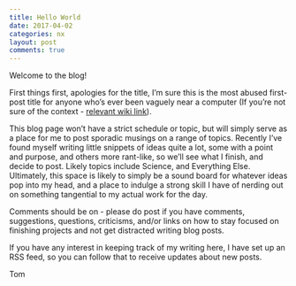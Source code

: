 ```yaml
---
title: Hello World
date: 2017-04-02
categories: nx
layout: post
comments: true
---
```


Welcome to the blog!

First things first, apologies for the title, I’m sure this is the most abused first-post title for anyone who’s ever been vaguely near a computer (If you’re not sure of the context - [relevant wiki link](https://en.wikipedia.org/wiki/%22Hello,_World!%22_program)).

This blog page won’t have a strict schedule or topic, but will simply serve as a place for me to post sporadic musings on a range of topics. Recently I’ve found myself writing little snippets of ideas quite a lot, some with a point and purpose, and others more rant-like, so we’ll see what I finish, and decide to post. Likely topics include Science, and Everything Else. Ultimately, this space is likely to simply be a sound board for whatever ideas pop into my head, and a place to indulge a strong skill I have of nerding out on something tangential to my actual work for the day.

Comments should be on - please do post if you have comments, suggestions, questions, criticisms, and/or links on how to stay focused on finishing projects and not get distracted writing blog posts.

If you have any interest in keeping track of my writing here, I have set up an RSS feed, so you can follow that to receive updates about new posts.

Tom